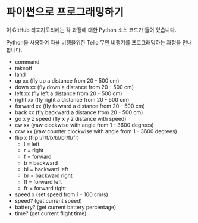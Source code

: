 <h1> 파이썬으로 프로그래밍하기</h1>

이 GitHub 리포지토리에는 각 과정에 대한 Python 소스 코드가 들어 있습니다.<br>

Python을 사용하여 자율 비행을위한 Tello 무인 비행기를 프로그래밍하는 과정을 안내합니다. 

 - command
 - takeoff
 - land
 - up xx (fly up a distance from 20 - 500 cm)
 - down xx (fly down a distance from 20 - 500 cm)
 - left xx (fly left a distance from 20 - 500 cm)
 - right xx (fly right a distance from 20 - 500 cm)
 - forward xx (fly forward a distance from 20 - 500 cm)
 - back xx (fly backward a distance from 20 - 500 cm)
 - go x y z speed (fly x y z distance with speed)
 - cw xx (yaw clockwise with angle from 1 - 3600 degrees)
 - ccw xx (yaw counter clockwise with angle from 1 - 3600 degrees)
 - flip x (flip l/r/f/b/bl/br/fl/fr)
	 - l = left
	 - r = right
	 - f = forward
	 - b = backward
	 - bl = backward left
	 - br = backward right
	 - fl = forward left
	 - fr = forward right
- speed x (set speed from 1 - 100 cm/s)
- speed? (get current speed)
- battery? (get current battery percentage)
- time? (get current flight time)

